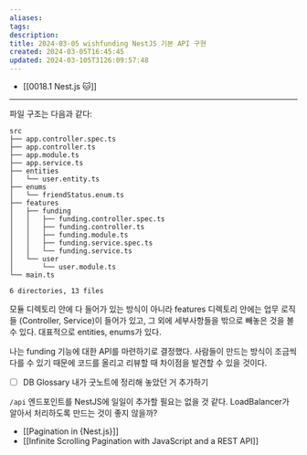 ```yaml
---
aliases: 
tags: 
description:
title: 2024-03-05 wishfunding NestJS 기본 API 구현
created: 2024-03-05T16:45:45
updated: 2024-03-105T3126:09:57:48
---
```

- [[0018.1 Nest.js 🐱]]
---
파일 구조는 다음과 같다:

```
src
├── app.controller.spec.ts
├── app.controller.ts
├── app.module.ts
├── app.service.ts
├── entities
│   └── user.entity.ts
├── enums
│   └── friendStatus.enum.ts
├── features
│   ├── funding
│   │   ├── funding.controller.spec.ts
│   │   ├── funding.controller.ts
│   │   ├── funding.module.ts
│   │   ├── funding.service.spec.ts
│   │   └── funding.service.ts
│   └── user
│       └── user.module.ts
└── main.ts

6 directories, 13 files
```

모듈 디렉토리 안에 다 들어가 있는 방식이 아니라 features 디렉토리 안에는 업무 로직들 (Controller, Service)이 들어가 있고, 그 외에 세부사항들을 밖으로 빼놓은 것을 볼 수 있다. 대표적으로 entities, enums가 있다.

나는 funding 기능에 대한 API를 마련하기로 결정했다. 사람들이 만드는 방식이 조금씩 다를 수 있기 때문에 코드를 올리고 리뷰할 때 차이점을 발견할 수 있을 것이다.

- [ ] DB Glossary 내가 굿노트에 정리해 놓았던 거 추가하기

`/api` 엔드포인트를 NestJS에 일일이 추가할 필요는 없을 것 같다. LoadBalancer가 알아서 처리하도록 만드는 것이 좋지 않을까?

- [[Pagination in {Nest.js}]]
- [[Infinite Scrolling Pagination with JavaScript and a REST API]]
